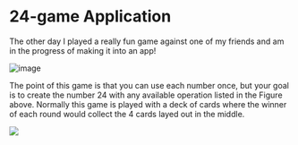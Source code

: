 # 24-game Application

The other day I played a really fun game against one of my friends and am in the progress of making it into an app!

![image](https://user-images.githubusercontent.com/69739606/222932458-e6ad02a0-b4cf-4baf-8f28-2500ec8a2f86.png)

The point of this game is that you can use each number once, but your goal is to create the number 24 with any available operation listed in the Figure above. Normally this game is played with a deck of cards where the winner of each round would collect the 4 cards layed out in the middle.

![](https://gyazo.com/723340d0f2a153ffc5680c63fbeda57c)

